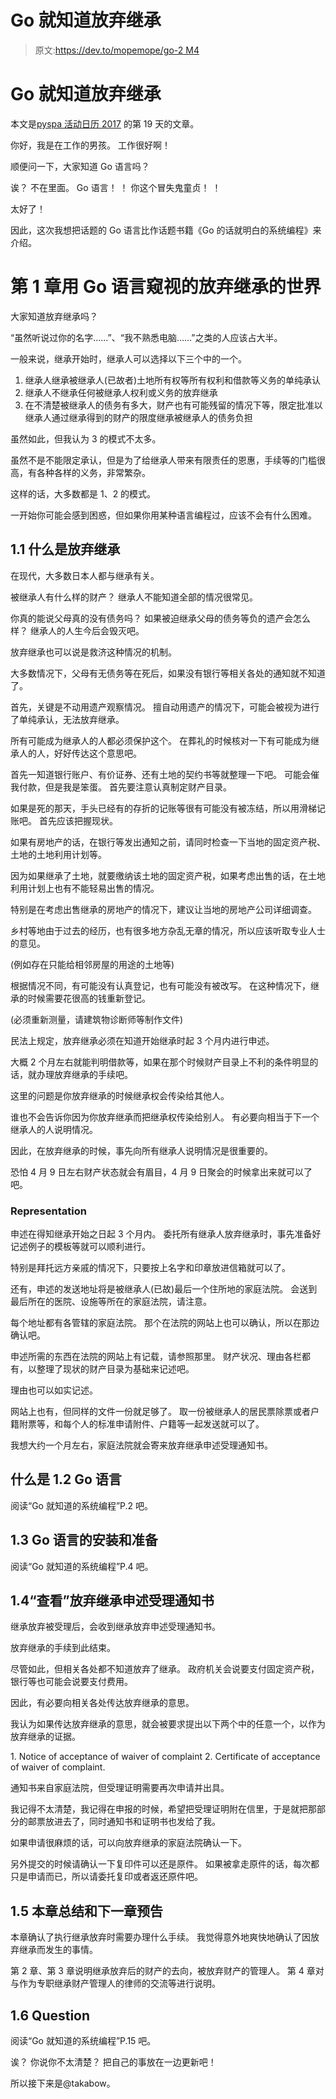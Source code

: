 # Go 就知道放弃继承

> 原文:[https://dev.to/mopemope/go-2 M4](https://dev.to/mopemope/go--2m4)

# Go 就知道放弃继承

本文是[pyspa 活动日历 2017](http://www.adventar.org/calendars/2258) 的第 19 天的文章。

你好，我是在工作的男孩。 工作很好啊！

顺便问一下，大家知道 Go 语言吗？

诶？ 不在里面。 Go 语言！ ！ 你这个冒失鬼童贞！ ！

太好了！

因此，这次我想把话题的 Go 语言比作话题书籍《Go 的话就明白的系统编程》来介绍。

# 第 1 章用 Go 语言窥视的放弃继承的世界

大家知道放弃继承吗？

“虽然听说过你的名字……”、“我不熟悉电脑……”之类的人应该占大半。

一般来说，继承开始时，继承人可以选择以下三个中的一个。

1.  继承人继承被继承人(已故者)土地所有权等所有权利和借款等义务的单纯承认
2.  继承人不继承任何被继承人权利或义务的放弃继承
3.  在不清楚被继承人的债务有多大，财产也有可能残留的情况下等，限定批准以继承人通过继承得到的财产的限度继承被继承人的债务负担

虽然如此，但我认为 3 的模式不太多。

虽然不是不能限定承认，但是为了给继承人带来有限责任的恩惠，手续等的门槛很高，有各种各样的义务，非常繁杂。

这样的话，大多数都是 1、2 的模式。

一开始你可能会感到困惑，但如果你用某种语言编程过，应该不会有什么困难。

## 1.1 什么是放弃继承

在现代，大多数日本人都与继承有关。

被继承人有什么样的财产？ 继承人不能知道全部的情况很常见。

你真的能说父母真的没有债务吗？ 如果被迫继承父母的债务等负的遗产会怎么样？ 继承人的人生今后会毁灭吧。

放弃继承也可以说是救济这种情况的机制。

大多数情况下，父母有无债务等在死后，如果没有银行等相关各处的通知就不知道了。

首先，关键是不动用遗产观察情况。 擅自动用遗产的情况下，可能会被视为进行了单纯承认，无法放弃继承。

所有可能成为继承人的人都必须保护这个。 在葬礼的时候核对一下有可能成为继承人的人，好好传达这个意思吧。

首先一知道银行账户、有价证券、还有土地的契约书等就整理一下吧。 可能会催我付款，但是我是笨蛋。 首先要注意认真制定财产目录。

如果是死的那天，手头已经有的存折的记账等很有可能没有被冻结，所以用滑梯记账吧。 首先应该把握现状。

如果有房地产的话，在银行等发出通知之前，请同时检查一下当地的固定资产税、土地的土地利用计划等。

因为如果继承了土地，就要缴纳该土地的固定资产税，如果考虑出售的话，在土地利用计划上也有不能轻易出售的情况。

特别是在考虑出售继承的房地产的情况下，建议让当地的房地产公司详细调查。

乡村等地由于过去的经历，也有很多地方杂乱无章的情况，所以应该听取专业人士的意见。

(例如存在只能给相邻房屋的用途的土地等)

根据情况不同，有可能没有认真登记，也有可能没有被改写。 在这种情况下，继承的时候需要花很高的钱重新登记。

(必须重新测量，请建筑物诊断师等制作文件)

民法上规定，放弃继承必须在知道开始继承时起 3 个月内进行申述。

大概 2 个月左右就能判明借款等，如果在那个时候财产目录上不利的条件明显的话，就办理放弃继承的手续吧。

这里的问题是你放弃继承的时候继承权会传染给其他人。

谁也不会告诉你因为你放弃继承而把继承权传染给别人。 有必要向相当于下一个继承人的人说明情况。

因此，在放弃继承的时候，事先向所有继承人说明情况是很重要的。

恐怕 4 月 9 日左右财产状态就会有眉目，4 月 9 日聚会的时候拿出来就可以了吧。

### Representation

申述在得知继承开始之日起 3 个月内。 委托所有继承人放弃继承时，事先准备好记述例子的模板等就可以顺利进行。

特别是拜托远方亲戚的情况下，只要按上名字和印章放进信箱就可以了。

还有，申述的发送地址将是被继承人(已故)最后一个住所地的家庭法院。 会送到最后所在的医院、设施等所在的家庭法院，请注意。

每个地址都有各管辖的家庭法院。 那个在法院的网站上也可以确认，所以在那边确认吧。

申述所需的东西在法院的网站上有记载，请参照那里。 财产状况、理由各栏都有，以整理了现状的财产目录为基础来记述吧。

理由也可以如实记述。

网站上也有，但同样的文件一份就足够了。 取一份被继承人的居民票除票或者户籍附票等，和每个人的标准申请附件、户籍等一起发送就可以了。

我想大约一个月左右，家庭法院就会寄来放弃继承申述受理通知书。

## 什么是 1.2 Go 语言

阅读“Go 就知道的系统编程”P.2 吧。

## 1.3 Go 语言的安装和准备

阅读“Go 就知道的系统编程”P.4 吧。

## 1.4“查看”放弃继承申述受理通知书

继承放弃被受理后，会收到继承放弃申述受理通知书。

放弃继承的手续到此结束。

尽管如此，但相关各处都不知道放弃了继承。 政府机关会说要支付固定资产税，银行等也可能会说要支付费用。

因此，有必要向相关各处传达放弃继承的意思。

我认为如果传达放弃继承的意思，就会被要求提出以下两个中的任意一个，以作为放弃继承的证据。

1\. Notice of acceptance of waiver of complaint
2\. Certificate of acceptance of waiver of complaint.

通知书来自家庭法院，但受理证明需要再次申请并出具。

我记得不太清楚，我记得在申报的时候，希望把受理证明附在信里，于是就把那部分的邮票放进去了，同时通知书和证明书也发给了我。

如果申请很麻烦的话，可以向放弃继承的家庭法院确认一下。

另外提交的时候请确认一下复印件可以还是原件。 如果被拿走原件的话，每次都只是申请而已，所以请委托复印或者返还原件吧。

## 1.5 本章总结和下一章预告

本章确认了执行继承放弃时需要办理什么手续。 我觉得意外地爽快地确认了因放弃继承而发生的事情。

第 2 章、第 3 章说明继承放弃后的财产的去向，被放弃财产的管理人。
第 4 章对与作为专职继承财产管理人的律师的交流等进行说明。

## 1.6 Question

阅读“Go 就知道的系统编程”P.15 吧。

诶？ 你说你不太清楚？ 把自己的事放在一边更新吧！

所以接下来是@takabow。